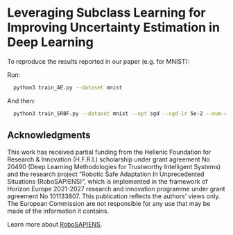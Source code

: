 # Leveraging Subclass Learning for Improving Uncertainty Estimation in Deep Learning
To reproduce the results reported in our paper (e.g. for MNIST):

Run:
```bash
  python3 train_AE.py --dataset mnist
```
And then:
```bash
  python3 train_SRBF.py --dataset mnist --opt sgd --sgd-lr 5e-2 --num-epochs 30 --gamma 0.999 --cs 64 --subclass 1 --AE-pretrained
```


## Acknowledgments

This work has received partial funding from the Hellenic Foundation for Research & Innovation (H.F.R.I.) scholarship under grant agreement No 20490 (Deep Learning Methodologies for Trustworthy Intelligent Systems) and the research project ”Robotic Safe Adaptation In Unprecedented Situations (RoboSAPIENS)”, which is implemented in the framework of Horizon Europe 2021-2027 research and innovation programme under grant agreement No 101133807. This publication reflects the authors’ views only. The European Commission are not responsible for any use that may be made of the information it contains.

Learn more about [RoboSAPIENS](https://robosapiens-eu.tech/).
